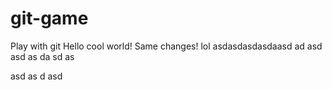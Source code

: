 # git-game
Play with git
Hello cool world!
Same changes!
lol
asdasdasdasdaasd
ad
asd
asd
as
da
sd
as


asd
as
d
asd
